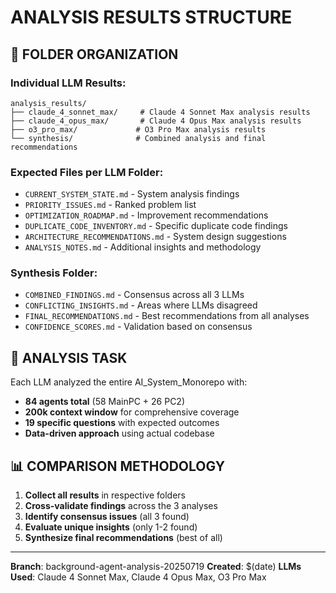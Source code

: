 # ANALYSIS RESULTS STRUCTURE

## 📁 **FOLDER ORGANIZATION**

### **Individual LLM Results:**
```
analysis_results/
├── claude_4_sonnet_max/     # Claude 4 Sonnet Max analysis results
├── claude_4_opus_max/       # Claude 4 Opus Max analysis results  
├── o3_pro_max/             # O3 Pro Max analysis results
└── synthesis/              # Combined analysis and final recommendations
```

### **Expected Files per LLM Folder:**
- `CURRENT_SYSTEM_STATE.md` - System analysis findings
- `PRIORITY_ISSUES.md` - Ranked problem list
- `OPTIMIZATION_ROADMAP.md` - Improvement recommendations
- `DUPLICATE_CODE_INVENTORY.md` - Specific duplicate code findings
- `ARCHITECTURE_RECOMMENDATIONS.md` - System design suggestions
- `ANALYSIS_NOTES.md` - Additional insights and methodology

### **Synthesis Folder:**
- `COMBINED_FINDINGS.md` - Consensus across all 3 LLMs
- `CONFLICTING_INSIGHTS.md` - Areas where LLMs disagreed
- `FINAL_RECOMMENDATIONS.md` - Best recommendations from all analyses
- `CONFIDENCE_SCORES.md` - Validation based on consensus

## 🎯 **ANALYSIS TASK**

Each LLM analyzed the entire AI_System_Monorepo with:
- **84 agents total** (58 MainPC + 26 PC2)
- **200k context window** for comprehensive coverage
- **19 specific questions** with expected outcomes
- **Data-driven approach** using actual codebase

## 📊 **COMPARISON METHODOLOGY**

1. **Collect all results** in respective folders
2. **Cross-validate findings** across the 3 analyses
3. **Identify consensus issues** (all 3 found)
4. **Evaluate unique insights** (only 1-2 found)
5. **Synthesize final recommendations** (best of all)

---

**Branch**: background-agent-analysis-20250719
**Created**: $(date)
**LLMs Used**: Claude 4 Sonnet Max, Claude 4 Opus Max, O3 Pro Max 